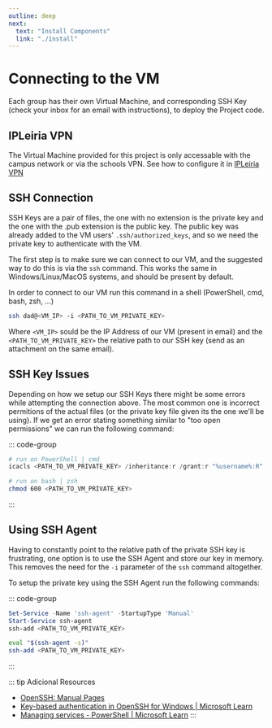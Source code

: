 ```yaml
---
outline: deep
next:
  text: "Install Components"
  link: "./install"
---
```


# Connecting to the VM

Each group has their own Virtual Machine, and corresponding SSH Key (check your inbox for an email with instructions), to deploy the Project code.

## IPLeiria VPN

The Virtual Machine provided for this project is only accessable with the campus network or via the schools VPN. See how to configure it in [IPLeiria VPN](./vpn.md)

## SSH Connection

SSH Keys are a pair of files, the one with no extension is the private key and the one with the .pub extension is the public key. The public key was already added to the VM users' `.ssh/authorized_keys`, and so we need the private key to authenticate with the VM.

The first step is to make sure we can connect to our VM, and the suggested way to do this is via the `ssh` command. This works the same in Windows/Linux/MacOS systems, and should be present by default.

In order to connect to our VM run this command in a shell (PowerShell, cmd, bash, zsh, ...)

```bash
ssh dad@<VM_IP> -i <PATH_TO_VM_PRIVATE_KEY>
```

Where `<VM_IP>` sould be the IP Address of our VM (present in email) and the `<PATH_TO_VM_PRIVATE_KEY>` the relative path to our SSH key (send as an attachment on the same email).

## SSH Key Issues

Depending on how we setup our SSH Keys there might be some errors while attempting the connection above. The most common one is incorrect permitions of the actual files (or the private key file given its the one we'll be using). If we get an error stating something similar to "too open permissions" we can run the following command:

::: code-group

```powershell [Windows]
# run on PowerShell | cmd
icacls <PATH_TO_VM_PRIVATE_KEY> /inheritance:r /grant:r "%username%:R"
```

```bash [Linux | MacOS]
# run on bash | zsh
chmod 600 <PATH_TO_VM_PRIVATE_KEY>
```

:::

## Using SSH Agent <Badge type="warning" text="Advanced" />

Having to constantly point to the relative path of the private SSH key is frustrating, one option is to use the SSH Agent and store our key in memory. This removes the need for the `-i` parameter of the `ssh` command altogether.

To setup the private key using the SSH Agent run the following commands:

::: code-group

```powershell [Windows]
Set-Service -Name 'ssh-agent' -StartupType 'Manual'
Start-Service ssh-agent
ssh-add <PATH_TO_VM_PRIVATE_KEY>
```

```bash [Linux|MacOS]
eval "$(ssh-agent -s)"
ssh-add <PATH_TO_VM_PRIVATE_KEY>

```

:::

::: tip Adicional Resources

- [OpenSSH: Manual Pages](https://www.openssh.com/manual.html)
- [Key-based authentication in OpenSSH for Windows | Microsoft Learn](https://learn.microsoft.com/en-us/windows-server/administration/openssh/openssh_keymanagement)
- [Managing services - PowerShell | Microsoft Learn](https://learn.microsoft.com/en-us/powershell/scripting/samples/managing-services?view=powershell-7.3)
  :::
